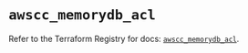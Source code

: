 # `awscc_memorydb_acl`

Refer to the Terraform Registry for docs: [`awscc_memorydb_acl`](https://registry.terraform.io/providers/hashicorp/awscc/0.70.0/docs/resources/memorydb_acl).
